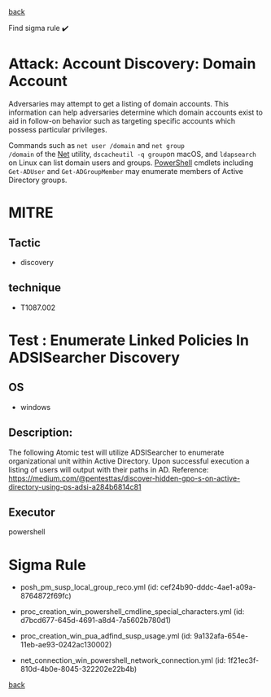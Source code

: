 
[back](../index.md)

Find sigma rule :heavy_check_mark: 

# Attack: Account Discovery: Domain Account 

Adversaries may attempt to get a listing of domain accounts. This information can help adversaries determine which domain accounts exist to aid in follow-on behavior such as targeting specific accounts which possess particular privileges.

Commands such as <code>net user /domain</code> and <code>net group /domain</code> of the [Net](https://attack.mitre.org/software/S0039) utility, <code>dscacheutil -q group</code>on macOS, and <code>ldapsearch</code> on Linux can list domain users and groups. [PowerShell](https://attack.mitre.org/techniques/T1059/001) cmdlets including <code>Get-ADUser</code> and <code>Get-ADGroupMember</code> may enumerate members of Active Directory groups.  

# MITRE
## Tactic
  - discovery


## technique
  - T1087.002


# Test : Enumerate Linked Policies In ADSISearcher Discovery
## OS
  - windows


## Description:
The following Atomic test will utilize ADSISearcher to enumerate organizational unit within Active Directory.
Upon successful execution a listing of users will output with their paths in AD.
Reference: https://medium.com/@pentesttas/discover-hidden-gpo-s-on-active-directory-using-ps-adsi-a284b6814c81


## Executor
powershell

# Sigma Rule
 - posh_pm_susp_local_group_reco.yml (id: cef24b90-dddc-4ae1-a09a-8764872f69fc)

 - proc_creation_win_powershell_cmdline_special_characters.yml (id: d7bcd677-645d-4691-a8d4-7a5602b780d1)

 - proc_creation_win_pua_adfind_susp_usage.yml (id: 9a132afa-654e-11eb-ae93-0242ac130002)

 - net_connection_win_powershell_network_connection.yml (id: 1f21ec3f-810d-4b0e-8045-322202e22b4b)



[back](../index.md)
